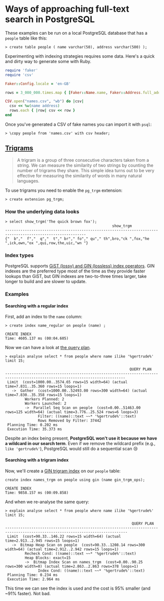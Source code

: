 # Ways of approaching full-text search in PostgreSQL

These examples can be run on a local PostgreSQL database that has a `people` table like this:

```
> create table people ( name varchar(50), address varchar(500) );
```

Experimenting with indexing strategies requires some data. Here's a quick and dirty way to generate some with Ruby.

```ruby
require 'faker'
require 'csv'

Faker::Config.locale = 'en-GB'

rows = 3_000_000.times.map { [Faker::Name.name, Faker::Address.full_address] }

CSV.open("names.csv", "wb") do |csv|
  csv << %w(name address)
  rows.each { |row| csv << row }
end
```

Once you've generated a CSV of fake names you can import it with `psql`:

```
> \copy people from 'names.csv' with csv header;
```

## [Trigrams](https://www.postgresql.org/docs/13/pgtrgm.html)

> A trigram is a group of three consecutive characters taken from a string. We can measure the similarity of two strings by counting the number of trigrams they share. This simple idea turns out to be very effective for measuring the similarity of words in many natural languages.

To use trigrams you need to enable the `pg_trgm` extension:

```
> create extension pg_trgm;
```

### How the underlying data looks

```
> select show_trgm('The quick brown fox');
                                                 show_trgm
-----------------------------------------------------------------------------------------------------------
{"  b","  f","  q","  t"," br"," fo"," qu"," th",bro,"ck ",fox,"he ",ick,own,"ox ",qui,row,the,uic,"wn "}
```

### Index types

PostgreSQL supports [GiST (lossy) and GIN (lossless) index operators](https://www.postgresql.org/docs/13/textsearch-indexes.html). GIN indexes are the preferred type most of the time as they provide faster lookups than GiST, but GIN indexes are two-to-three times larger, take longer to build and are slower to update.

### Examples

#### Searching with a regular index

First, add an index to the `name` column:

```
> create index name_regular on people (name) ;

CREATE INDEX
Time: 4605.137 ms (00:04.605)
```

Now we can have a look at [the query plan](https://www.postgresql.org/docs/13/using-explain.html).

```
> explain analyse select * from people where name ilike '%gertrude%' limit 15;

                                                         QUERY PLAN
-----------------------------------------------------------------------------------------------------------------------------
 Limit  (cost=1000.00..3574.65 rows=15 width=64) (actual time=7.831..35.360 rows=15 loops=1)
   ->  Gather  (cost=1000.00..52493.00 rows=300 width=64) (actual time=7.830..35.358 rows=15 loops=1)
         Workers Planned: 2
         Workers Launched: 2
         ->  Parallel Seq Scan on people  (cost=0.00..51463.00 rows=125 width=64) (actual time=3.776..25.524 rows=6 loops=3)
               Filter: ((name)::text ~~* '%gertrude%'::text)
               Rows Removed by Filter: 37442
 Planning Time: 0.202 ms
 Execution Time: 35.373 ms
```

Despite an index being present, **PostgreSQL won't use it because we have a wildcard in our search term**. Even if we remove the wildcard prefix (e.g., `like 'gertrude%'`), PostgreSQL would still do a sequential scan 😢

#### Searching with a trigram index

Now, we'll create a [GIN trigram index](https://www.postgresql.org/docs/13/pgtrgm.html#id-1.11.7.40.8) on our `people` table:

```
create index names_trgm on people using gin (name gin_trgm_ops);

CREATE INDEX
Time: 9858.157 ms (00:09.858)
```

And when we re-analyse the same query:

```
> explain analyse select * from people where name ilike '%gertrude%' limit 15;

                                                          QUERY PLAN
------------------------------------------------------------------------------------------------------------------------------
 Limit  (cost=90.33..146.22 rows=15 width=64) (actual time=2.913..2.945 rows=15 loops=1)
   ->  Bitmap Heap Scan on people  (cost=90.33..1208.14 rows=300 width=64) (actual time=2.912..2.942 rows=15 loops=1)
         Recheck Cond: ((name)::text ~~* '%gertrude%'::text)
         Heap Blocks: exact=15
         ->  Bitmap Index Scan on names_trgm  (cost=0.00..90.25 rows=300 width=0) (actual time=2.863..2.863 rows=378 loops=1)
               Index Cond: ((name)::text ~~* '%gertrude%'::text)
 Planning Time: 0.234 ms
 Execution Time: 2.964 ms
```

This time we can see the index is used and the cost is 95% smaller (and ~91% faster). Not bad.
